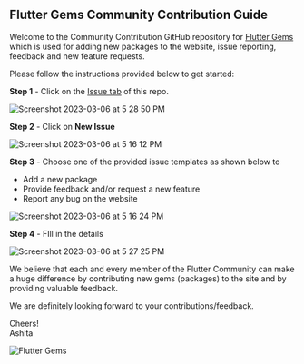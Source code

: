 ## Flutter Gems Community Contribution Guide

Welcome to the Community Contribution GitHub repository for [Flutter Gems](https://fluttergems.dev/) which is used for adding new packages to the website, issue reporting, feedback and new feature requests.

Please follow the instructions provided below to get started:

**Step 1** - Click on the [Issue tab](https://github.com/fluttergems/fluttergems/issues) of this repo.

![Screenshot 2023-03-06 at 5 28 50 PM](https://user-images.githubusercontent.com/1382619/223104794-9a0ef6e4-1a03-49c2-9295-ec1a9823cb27.png)

**Step 2** - Click on **New Issue**

![Screenshot 2023-03-06 at 5 16 12 PM](https://user-images.githubusercontent.com/1382619/223103808-fec486ea-6a47-4d6c-8124-59fdeb2721b6.png)

**Step 3** - Choose one of the provided issue templates as shown below to  
- Add a new package
- Provide feedback and/or request a new feature
- Report any bug on the website

![Screenshot 2023-03-06 at 5 16 24 PM](https://user-images.githubusercontent.com/1382619/223105424-c481925c-b516-4881-b988-4cc8dc77eed0.png)

**Step 4** - FIll in the details

![Screenshot 2023-03-06 at 5 27 25 PM](https://user-images.githubusercontent.com/1382619/223104156-210fced5-5f70-4b0c-985b-a9cf31267a8f.png)

We believe that each and every member of the Flutter Community can make a huge difference by contributing new gems (packages) to the site and by providing valuable feedback.

We are definitely looking forward to your contributions/feedback.

Cheers!  
Ashita

![Flutter Gems](https://fluttergems.dev/media/banner.png)
